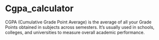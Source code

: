 # Cgpa_calculator
CGPA (Cumulative Grade Point Average) is the average of all your Grade Points obtained in subjects across semesters. It’s usually used in schools, colleges, and universities to measure overall academic performance.
